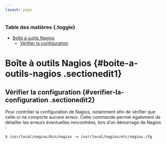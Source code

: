 ```yaml
---
layout: page
---
```


### Table des matières {.toggle}

-   [Boîte à outils Nagios](boite-a-outils.html#boite-a-outils-nagios)
    -   [Vérifier la
        configuration](boite-a-outils.html#verifier-la-configuration)

Boîte à outils Nagios {#boite-a-outils-nagios .sectionedit1}
=====================

Vérifier la configuration {#verifier-la-configuration .sectionedit2}
-------------------------

Pour contrôler la configuration de Nagios, notamment afin de vérifier
que celle-ci ne comporte aucune erreur. Cette commande permet également
de détailler les erreurs éventuelles rencontrées, lors d’un démarrage de
Nagios :

~~~
$ /usr/local/nagios/bin/nagios -v /usr/local/nagios/etc/nagios.cfg
~~~

